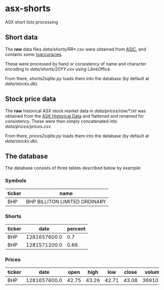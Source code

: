 # asx-shorts
ASX short lists processing

## Short data

The **raw** data files _data/shorts/RR*.csv_ were obtained from
[ASIC](https://asic.gov.au/regulatory-resources/markets/short-selling/short-selling-reports-notice/), and
contains some [inaccuracies](https://asic.gov.au/regulatory-resources/markets/short-selling/short-selling-reports-notice/).

These were processed by hand or consistency of name and character encoding to _data/shorts/20YY.csv_ using LibreOffice.

From there, _shorts2sqlite.py_ loads them into the database (by default at _data/stocks.db_).

## Stock price data

The **raw** historical ASX stock market data in _data/prices/raw/*.txt_ was obtained from the
[ASX Historical Data](https://www.asxhistoricaldata.com/archive/) and flattened and renamed for consistency. These
were then simply concatenated into _data/prices/prices.csv_.

From there, _prices2sqlite.py_ loads them into the database (by default at _data/stocks.db_).


## The database

The database consists of three tables described below by example:

### Symbols
ticker | name
------ | ----
BHP    | BHP BILLITON LIMITED ORDINARY

### Shorts
ticker | date | percent
------ | ---- | -------
BHP    | 1281657600.0 | 0.7
BHP    | 1281571200.0 | 0.66

### Prices
ticker | date | open | high | low | close | volume
------ | ---- | ---- | ---- | --- | ----- | ------
BHP    | 1281657600.0 | 42.75 | 43.26 | 42.71 | 43.08 | 3691070
